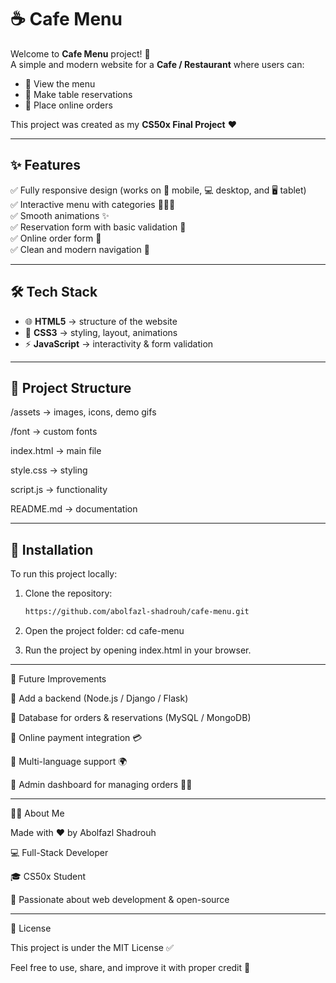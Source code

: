 # ☕ Cafe Menu  

Welcome to **Cafe Menu** project! 🎉  
A simple and modern website for a **Cafe / Restaurant** where users can:  
- 📖 View the menu  
- 📅 Make table reservations  
- 🛒 Place online orders  

This project was created as my **CS50x Final Project** ❤️  

---

## ✨ Features  

✅ Fully responsive design (works on 📱 mobile, 💻 desktop, and 🖥️ tablet)  
✅ Interactive menu with categories 🍔🥤🍰  
✅ Smooth animations ✨  
✅ Reservation form with basic validation 📝  
✅ Online order form 🚀  
✅ Clean and modern navigation 🧭  

---

## 🛠️ Tech Stack  

- 🌐 **HTML5** → structure of the website  
- 🎨 **CSS3** → styling, layout, animations  
- ⚡ **JavaScript** → interactivity & form validation  

---

## 📂 Project Structure  

/assets → images, icons, demo gifs

/font → custom fonts

index.html → main file

style.css → styling

script.js → functionality

README.md → documentation

---

## 🚀 Installation

To run this project locally:

1. Clone the repository:
   ```bash
   https://github.com/abolfazl-shadrouh/cafe-menu.git

2. Open the project folder:
  cd cafe-menu

3. Run the project by opening index.html in your browser.

---

🚧 Future Improvements

🔹 Add a backend (Node.js / Django / Flask)

🔹 Database for orders & reservations (MySQL / MongoDB)

🔹 Online payment integration 💳

🔹 Multi-language support 🌍

🔹 Admin dashboard for managing orders 👨‍💼

---

👨‍💻 About Me

Made with ❤️ by Abolfazl Shadrouh

💻 Full-Stack Developer

🎓 CS50x Student

🌟 Passionate about web development & open-source

---

📜 License

This project is under the MIT License ✅

Feel free to use, share, and improve it with proper credit 🙌
